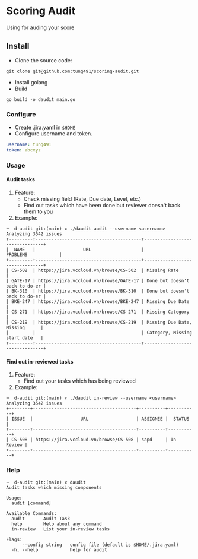 # Scoring Audit

Using for auding your score

## Install

- Clone the source code:

`git clone git@github.com:tung491/scoring-audit.git`

- Install golang
- Build

`go build -o daudit main.go`

### Configure

- Create .jira.yaml in `$HOME`
- Configure username and token.

```yaml
username: tung491
token: abcxyz
```

### Usage

#### Audit tasks

1. Feature:
   - Check missing field (Rate, Due date, Level, etc.)
   - Find out tasks which have been done but reviewer doesn't back them to you
2. Example:

```shell
➜  d-audit git:(main) ✗ ./daudit audit --username <username>
Analyzing 3542 issues
+---------+----------------------------------------+--------------------------------+
|  NAME   |                  URL                   |            PROBLEMS            |
+---------+----------------------------------------+--------------------------------+
| CS-502  | https://jira.vccloud.vn/browse/CS-502  | Missing Rate                   |
| GATE-17 | https://jira.vccloud.vn/browse/GATE-17 | Done but doesn't back to do-er |
| BK-310  | https://jira.vccloud.vn/browse/BK-310  | Done but doesn't back to do-er |
| BKE-247 | https://jira.vccloud.vn/browse/BKE-247 | Missing Due Date               |
| CS-271  | https://jira.vccloud.vn/browse/CS-271  | Missing Category               |
| CS-219  | https://jira.vccloud.vn/browse/CS-219  | Missing Due Date, Missing      |
|         |                                        | Category, Missing start date   |
+---------+----------------------------------------+--------------------------------+
```

#### Find out in-reviewed tasks

1. Feature:
   - Find out your tasks which has being reviewed
2. Example:

```shell
➜  d-audit git:(main) ✗ ./daudit in-review --username <username> 
Analyzing 3542 issues
+--------+---------------------------------------+----------+-----------+
| ISSUE  |                  URL                  | ASSIGNEE |  STATUS   |
+--------+---------------------------------------+----------+-----------+
| CS-508 | https://jira.vccloud.vn/browse/CS-508 | sapd     | In Review |
+--------+---------------------------------------+----------+-----------+
```

### Help

```shell
➜  d-audit git:(main) ✗ daudit  
Audit tasks which missing components

Usage:
  audit [command]

Available Commands:
  audit       Audit Task
  help        Help about any command
  in-review   List your in-review tasks

Flags:
      --config string   config file (default is $HOME/.jira.yaml)
  -h, --help            help for audit
```
